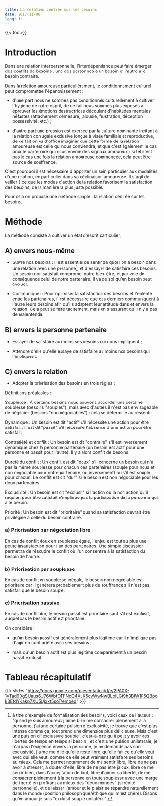 ```yaml
---
title: La relation centrée sur les besoins
date: 2017-11-08
lang: fr
---
```


{{< toc >}}

# Introduction
Dans une relation interpersonnelle, l'interdépendance peut faire émerger des conflits de besoins : une des personnes a un besoin et l'autre a le besoin contraire.

Dans la relation amoureuse particulièrement, le conditionnement culturel peut compromettre l'épanouissement :

- d'une part nous ne sommes pas conditionnés culturellement à cultiver l'hygiène de notre esprit, de ce fait nous sommes plus exposés à éprouver les émotions destructrices découlant d'habitudes mentales néfastes (attachement démesuré, jalousie, frustration, déception, possessivité, etc.) ;

- d'autre part une pression est exercée par la culture dominante incitant à la relation conjugale exclusive longue à visée familiale et reproductive, de ce fait on va d'office imaginer que cette forme de la relation amoureuse est celle qui nous conviendra, et que c'est également le cas pour le partenaire qui nous envoie des signaux amoureux : si tel n'est pas le cas une fois la relation amoureuse commencée, cela peut être source de souffrance.

C'est pourquoi il est nécessaire d'apporter un soin particulier aux modalités d'une relation, en particulier dans sa déclinaison amoureuse. Il s'agit de veiller à ce que les modes d'action de la relation favorisent la satisfaction des besoins, de la manière la plus juste possible.

Pour cela on propose une méthode simple : la relation centrée sur les besoins.

# Méthode
La méthode consiste à cultiver un état d'esprit particulier,

## A) envers nous-même
- Suivre nos besoins :
Il est essentiel de sentir de quoi l'on a besoin dans une relation avec une personne[^1], et d'essayer de satisfaire ces besoins. Un besoin non satisfait compromet notre bien-être, et par voie de conséquence celui de notre partenaire.
Il va de soi qu'un besoin peut évoluer.

- Communiquer :
Pour optimiser la satisfaction des besoins et l'entente entre les partenaires, il est nécessaire que ces derniers communiquent à l'autre leurs besoins afin qu'ils adaptent leur attitude dans et envers la relation.
Cela peut se faire tacitement, mais en s'assurant qu'il n'y a pas de malentendu.

## B) envers la personne partenaire
- Essayer de satisfaire au moins ses besoins qui nous impliquent ;

- Attendre d'elle qu'elle essaye de satisfaire au moins nos besoins qui l'impliquent.

## C) envers la relation
- Adopter la priorisation des besoins en trois règles :

Définitions préalables :

Souplesse
: À certains besoins nous pouvons accorder une certaine souplesse (besoins "souples"), mais avec d'autres il n'est pas envisageable de négocier (besoins "non négociables") : cela se détermine au ressenti.

Dynamique
: Un besoin est dit "actif" s'il nécessite une action pour être satisfait ; il est dit "passif" s'il nécessite l'absence d'une action pour être satisfait.

Contrariété et conflit
: Un besoin est dit "contraire" s'il est inversement dynamique chez la personne partenaire (un besoin est actif pour une personne et passif pour l'autre). Il y a alors conflit de besoins.

Dureté du conflit
: Un conflit est dit "doux" s'il concerne un besoin qui n'a pas la même souplesse pour chacun des partenaires (souple pour nous et non négociable pour notre partenaire, ou inversement) ou s'il est souple pour chacun. Le conflit est dit "dur" si le besoin est non négociable pour les deux partenaires.

Exclusivité
: Un besoin est dit "exclusif" si l'action ou la non action qu'il requiert pour être satisfait n'implique pas la participation de la personne qui a le besoin.

Priorité
: Un besoin est dit "prioritaire" quand sa satisfaction devrait être privilégiée à celle du besoin contraire.

### a) Priorisation par négociation libre
En cas de conflit doux en souplesse égale, l'enjeu est tout au plus une petite insatisfaction pour l'un des partenaires. Une simple discussion permettra de résoudre le conflit où l'un consentira à la satisfaction du besoin de l'autre.

### b) Priorisation par souplesse
En cas de conflit en souplesse inégale, le besoin non négociable est prioritaire car il génèrera probablement plus de souffrance s'il n'est pas satisfait que le besoin souple.

### c) Priorisation passive
En cas de conflit dur, le besoin passif est prioritaire sauf s'il est exclusif, auquel cas le besoin actif est prioritaire.

On considère :
- qu'un besoin passif est généralement plus légitime car il n'implique pas d'agir en contrariété avec ses besoins ;

- mais qu'un besoin actif est plus légitime comparément à un besoin passif exclusif.

# Tableau récapitulatif
{{< slides "https://docs.google.com/presentation/d/e/2PACX-1vTad9DgSUaus6U76WbfOTFNcQ4XuK5cvWwNwBLoiLGf9h3BIW1R5QBpok3EfdYKakp7XU5Ujxxt5soT/embed" >}}

[^1]: à titre d'exemple de formalisation des besoins, voici ceux de l'auteur : "quand je suis amoureux j'aime bien me consacrer pleinement à la personne, j'ai une certaine pulsion d'exclusivité, je trouve que c'est plus intense comme ça, tout prend une dimension plus délicieuse. Mais c'est une pulsion d'"exclusivité souple", c'est-à-dire qu'il peut y avoir des libertés de temps en temps si besoin ; et c'est une pulsion unilatérale, je n'ai pas d'exigence envers la personne, je ne demande pas son exclusivité, j'aime me dire qu'elle reste libre, qu'elle fait ce qu'elle veut avec qui elle veut, comme ça elle peut vraiment satisfaire ses besoins au mieux. Cela me permet notamment de me sentir libre, libre de ne pas avoir à stresser, à douter d'elle, libre de ne pas être jaloux, libre de me sentir bien, dans l'acceptation de tout, libre d'aimer sa liberté, de me consacrer pleinement à la personne en toute souplesse avec une marge de liberté en profitant au mieux des "deux mondes" (sérénité personnelle), et de laisser l'amour et le plaisir se répandre naturellement dans le monde (position philosophique/éthique qui m'est chère). Disons qu'en amour je suis "exclusif souple unilatéral".
